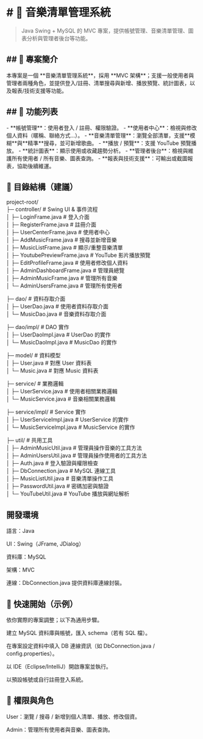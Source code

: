 <h1># 🎵 音樂清單管理系統</h1>

> Java Swing + MySQL 的 MVC 專案，提供帳號管理、音樂清單管理、圖表分析與管理者後台等功能。



<h2>## 📌 專案簡介</h2>
本專案是一個 **音樂清單管理系統**，採用 **MVC 架構**；支援一般使用者與管理者兩種角色，並提供登入/註冊、清單搜尋與新增、播放預覽、統計圖表，以及報表/技術支援等功能。



<h2>## 🚀 功能列表</h2>
- **帳號管理**：使用者登入 / 註冊、權限驗證。
- **使用者中心**：檢視與修改個人資料（暱稱、聯絡方式…）。  
- **音樂清單管理**：瀏覽全部清單，支援**模糊**與**精準**搜尋，並可新增歌曲。
- **播放 / 預覽**：支援 YouTube 預覽播放。
- **統計圖表**：顯示使用或收藏趨勢分析。
- **管理者後台**：檢視與維護所有使用者 / 所有音樂、圖表查詢。
- **報表與技術支援**：可輸出或截圖報表，協助後續維運。

<h2>📂 目錄結構（建議）</h2>
project-root/<br>
├─ controller/                      # Swing UI & 事件流程<br>
│  ├─ LoginFrame.java               # 登入介面<br>
│  ├─ RegisterFrame.java            # 註冊介面<br>
│  ├─ UserCenterFrame.java          # 使用者中心<br>
│  ├─ AddMusicFrame.java            # 搜尋並新增音樂<br>
│  ├─ MusicListFrame.java           # 顯示/重整音樂清單<br>
│  ├─ YoutubePreviewFrame.java      # YouTube 影片播放預覽<br>
│  ├─ EditProfileFrame.java         # 使用者修改個人資料<br>
│  ├─ AdminDashboardFrame.java      # 管理員總覽<br>
│  ├─ AdminMusicFrame.java          # 管理所有音樂<br>
│  └─ AdminUsersFrame.java          # 管理所有使用者<br>

├─ dao/                             # 資料存取介面<br>
│  ├─ UserDao.java                  # 使用者資料存取介面<br>
│  └─ MusicDao.java                 # 音樂資料存取介面<br>

├─ dao/impl/                        # DAO 實作<br>
│  ├─ UserDaoImpl.java              # UserDao 的實作<br>
│  └─ MusicDaoImpl.java             # MusicDao 的實作<br>

├─ model/                           # 資料模型<br>
│  ├─ User.java                     # 對應 User 資料表<br>
│  └─ Music.java                    # 對應 Music 資料表<br>

├─ service/                         # 業務邏輯<br>
│  ├─ UserService.java              # 使用者相關業務邏輯<br>
│  └─ MusicService.java             # 音樂相關業務邏輯<br>

├─ service/impl/                    # Service 實作<br>
│  ├─ UserServiceImpl.java          # UserService 的實作<br>
│  └─ MusicServiceImpl.java         # MusicService 的實作<br>

├─ util/                            # 共用工具<br>
│  ├─ AdminMusicUtil.java           # 管理員操作音樂的工具方法<br>
│  ├─ AdminUsersUtil.java           # 管理員操作使用者的工具方法<br>
│  ├─ Auth.java                     # 登入驗證與權限檢查<br>
│  ├─ DbConnection.java             # MySQL 連線工具<br>
│  ├─ MusicListUtil.java            # 音樂清單操作工具<br>
│  ├─ PasswordUtil.java             # 密碼加密與驗證<br>
│  └─ YouTubeUtil.java              # YouTube 播放與網址解析<br>



<h2>開發環境</h2>

語言：Java

UI：Swing（JFrame, JDialog）

資料庫：MySQL

架構：MVC

連線：DbConnection.java 提供資料庫連線封裝。

<h2>🏁 快速開始（示例）</h2>

依你實際的專案調整；以下為通用步驟。

建立 MySQL 資料庫與帳號，匯入 schema（若有 SQL 檔）。

在專案設定資料中填入 DB 連線資訊（如 DbConnection.java / config.properties）。

以 IDE（Eclipse/IntelliJ）開啟專案並執行。

以預設帳號或自行註冊登入系統。

<h2>🔐 權限與角色</h2>

User：瀏覽 / 搜尋 / 新增到個人清單、播放、修改個資。

Admin：管理所有使用者與音樂、圖表查詢。


